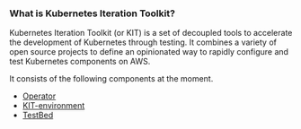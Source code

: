 ### What is Kubernetes Iteration Toolkit?

Kubernetes Iteration Toolkit (or KIT) is a set of decoupled tools to accelerate the development of Kubernetes through testing. It combines a variety of open source projects to define an opinionated way to rapidly configure and test Kubernetes components on AWS.


It consists of the following components at the moment.

* [Operator](operator/README.md)
* [KIT-environment](substrate/README.md)
* [TestBed](testbed/README.md)
